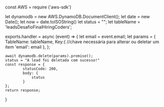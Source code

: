 const AWS = require ('aws-sdk')
 
let dynamodb = new AWS.DynamoDB.DocumentClient(); 
let date = new Date(); 
let now = date.toISOString()
let status = "";
let tableName = 'leadsDesafioFinalHiringCoders';

exports.handler = async (event) => { 
    let email = event.email; 
    let params = { 
        TableName: tableName, 
        Key:{ //chave necessária para alterar ou deletar um item
        'email': email
        },
    }; 
    
    await dynamodb.delete(params).promise();
    status = "A lead foi deletada com sucesso!"
    const response = { 
            statusCode: 200, 
            body: {
                status
            }
    };
    return response;
}